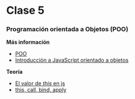 # Clase 5

### Programación orientada a Objetos (POO)

**Más información**

- [POO](https://es.wikipedia.org/wiki/Programaci%C3%B3n_orientada_a_objetos)
- [Introducción a JavaScript orientado a objetos](https://developer.mozilla.org/es/docs/Web/JavaScript/Introducci%C3%B3n_a_JavaScript_orientado_a_objetos)

**Teoría**

- [El valor de *this* en js](http://www.etnassoft.com/2012/01/12/el-valor-de-this-en-javascript-como-manejarlo-correctamente/)
- [this, call, bind, apply](https://developer.mozilla.org/es/docs/Web/JavaScript/Referencia/Operadores/this)